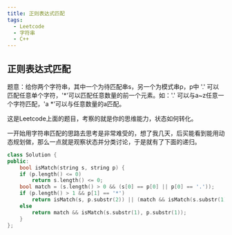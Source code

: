 ```yaml
---
title: 正则表达式匹配
tags:
  - Leetcode
  - 字符串
  - C++
---
```


## 正则表达式匹配

题意：给你两个字符串，其中一个为待匹配串s，另一个为模式串p，p中 '.' 可以匹配任意单个字符，'*'可以匹配任意数量的前一个元素。如：'.' 可以与a~z任意一个字符匹配，'a *'可以与任意数量的a匹配。

这是Leetcode上面的题目，考察的就是你的思维能力，状态如何转化。

一开始用字符串匹配的思路去思考是非常难受的，想了我几天，后买能看到能用动态规划做，那么一点就是观察状态并分类讨论，于是就有了下面的递归。

```c++
class Solution {
public:
    bool isMatch(string s, string p) {
    if (p.length() <= 0)
        return s.length() <= 0;
    bool match = (s.length() > 0 && (s[0] == p[0] || p[0] == '.'));
    if (p.length() > 1 && p[1] == '*')
        return isMatch(s, p.substr(2)) || (match && isMatch(s.substr(1), p));
    else
        return match && isMatch(s.substr(1), p.substr(1));
    }
};
```

